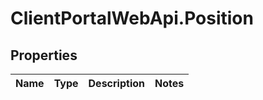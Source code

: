 # ClientPortalWebApi.Position

## Properties
Name | Type | Description | Notes
------------ | ------------- | ------------- | -------------



